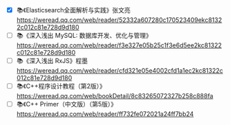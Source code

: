 - [x] 📚《Elasticsearch全面解析与实践》张文亮 https://weread.qq.com/web/reader/52332a607280c170523409ekc81322c012c81e728d9d180
- [ ] 📚《深入浅出 MySQL: 数据库开发、优化与管理》https://weread.qq.com/web/reader/f3e327e05b25c1f3e6d5ee2kc81322c012c81e728d9d180
- [ ] 📚《深入浅出 RxJS》程墨 https://weread.qq.com/web/reader/cfd321e05e4002cfd1a1ec2kc81322c012c81e728d9d180
- [ ] 📚《C++程序设计教程（第2版）》https://weread.qq.com/web/bookDetail/8c83265072327b258c888fa
- [ ] 📚《C++ Primer（中文版）（第5版）》https://weread.qq.com/web/reader/ff732fe072021a24ff7bb24
